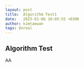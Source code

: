 ```yaml
---
layout: post
title:  Algorithm Test1
date:   2025-01-06 10:05:55 +0300
author: kimtaewan
tags: Unreal
---
```


## Algorithm Test
AA